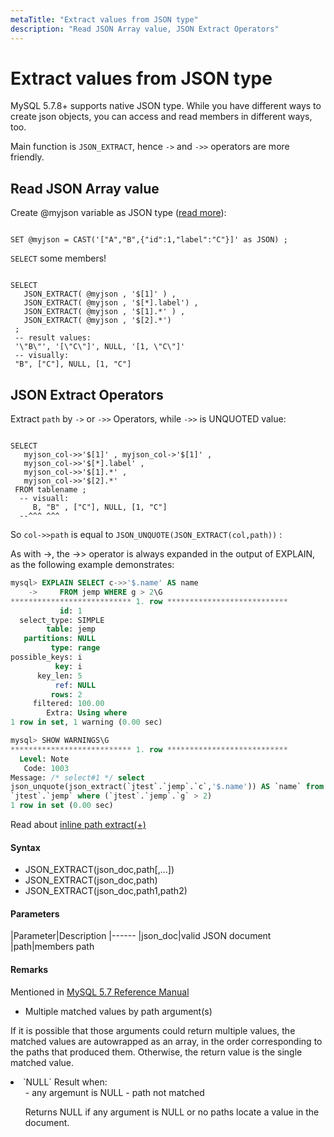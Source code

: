 ```yaml
---
metaTitle: "Extract values from JSON type"
description: "Read JSON Array value, JSON Extract Operators"
---
```


# Extract values from JSON type


MySQL 5.7.8+ supports native JSON type. While you have different ways to create json objects, you can access and read members in different ways, too.

Main function is `JSON_EXTRACT`, hence `->` and `->>` operators are more friendly.



## Read JSON Array value


Create @myjson variable as JSON type ([read more](http://stackoverflow.com/documentation/mysql/2985/json#t=201702101641199556166)):

```

SET @myjson = CAST('["A","B",{"id":1,"label":"C"}]' as JSON) ;

```

`SELECT` some members!

```

SELECT
   JSON_EXTRACT( @myjson , '$[1]' ) ,
   JSON_EXTRACT( @myjson , '$[*].label') ,
   JSON_EXTRACT( @myjson , '$[1].*' ) ,
   JSON_EXTRACT( @myjson , '$[2].*')
 ;
 -- result values:
 '\"B\"', '[\"C\"]', NULL, '[1, \"C\"]'
 -- visually:
 "B", ["C"], NULL, [1, "C"]

```



## JSON Extract Operators


Extract `path` by `->` or `->>` Operators, while `->>` is UNQUOTED value:

```

SELECT
   myjson_col->>'$[1]' , myjson_col->'$[1]' ,
   myjson_col->>'$[*].label' ,
   myjson_col->>'$[1].*' ,
   myjson_col->>'$[2].*'
 FROM tablename ;
  -- visuall:
     B, "B" , ["C"], NULL, [1, "C"]
  --^^^ ^^^

```

So `col->>path` is equal to `JSON_UNQUOTE(JSON_EXTRACT(col,path))` :

> 
As with ->, the ->> operator is always expanded in the output of EXPLAIN, as the following example demonstrates:

```sql
mysql> EXPLAIN SELECT c->>'$.name' AS name   
    ->     FROM jemp WHERE g > 2\G
*************************** 1. row ***************************
           id: 1
  select_type: SIMPLE
        table: jemp
   partitions: NULL
         type: range
possible_keys: i
          key: i
      key_len: 5
          ref: NULL
         rows: 2
     filtered: 100.00
        Extra: Using where
1 row in set, 1 warning (0.00 sec)

mysql> SHOW WARNINGS\G
*************************** 1. row ***************************
  Level: Note
   Code: 1003
Message: /* select#1 */ select
json_unquote(json_extract(`jtest`.`jemp`.`c`,'$.name')) AS `name` from
`jtest`.`jemp` where (`jtest`.`jemp`.`g` > 2)
1 row in set (0.00 sec)

```


Read about [inline path extract(+)](https://dev.mysql.com/doc/refman/5.7/en/json-search-functions.html#operator_json-inline-path)




#### Syntax


- JSON_EXTRACT(json_doc,path[,...])
- JSON_EXTRACT(json_doc,path)
- JSON_EXTRACT(json_doc,path1,path2)



#### Parameters


|Parameter|Description
|------
|json_doc|valid JSON document
|path|members path



#### Remarks


Mentioned in [MySQL 5.7 Reference Manual](https://dev.mysql.com/doc/refman/5.7/en/json-search-functions.html#function_json-extract)

- Multiple matched values by path argument(s)

> 
If it is possible that those arguments could return multiple values, the matched values are autowrapped as an array, in the order corresponding to the paths that produced them. Otherwise, the return value is the single matched value.


<li>`NULL` Result when:
<ul>
- any argemunt is NULL
- path not matched

> 
Returns NULL if any argument is NULL or no paths locate a value in the document.


